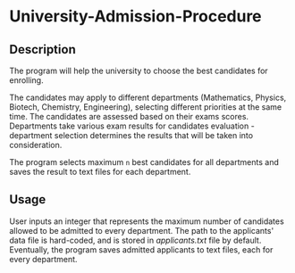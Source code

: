 # University-Admission-Procedure

## Description
The program will help the university to choose the best candidates for enrolling.

The candidates may apply to different departments (Mathematics, Physics, Biotech, Chemistry, Engineering), selecting
different priorities at the same time.
The candidates are assessed based on their exams scores.
Departments take various exam results for candidates evaluation - department selection determines the results that will
be taken into consideration.

The program selects maximum `n` best candidates for all departments and saves the result to text files for each department.

## Usage
User inputs an integer that represents the maximum number of candidates allowed to be admitted to every department.
The path to the applicants' data file is hard-coded, and is stored in _applicants.txt_ file by default.
Eventually, the program saves admitted applicants to text files, each for every department.